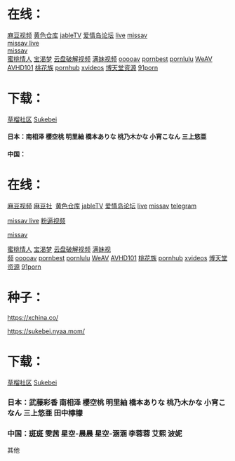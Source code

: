 # 在线：

<a href="https://91md.me/" target="_blank">麻豆视频</a>
<a href="http://2547ck.com/" target="_blank">黄色仓库</a>
<a href="http://jable.tv/" target="_blank">jableTV</a>
<a href="http://www.jamgoo.com/" target="_blank">爱情岛论坛</a>
<a href="https://zh.live.missav.com/girls/chinese" target="_blank">live</a>
<a href="https://missav.com/ja" target="_blank">missav</a>      
<a href="https://zh.live.missav.com/girls/chinese" target="_blank">missav live</a>      
<a href="https://missav.com/ja" target="_blank">missav</a>      
<a href="https://www.mtlover888.cc/" target="_blank">蜜桃情人</a>
<a href="https://www.pokemod.asia/" target="_blank">宝渴梦</a>
<a href="https://www.mdrccbig.info/" target="_blank">云盘破解视频</a>
<a href="https://www.1111modruba.cc/" target="_blank">满妹视频</a>
<a href="http://ooooav.com/" target="_blank">ooooav</a>
<a href="https://www.pornbest.org/" target="_blank">pornbest</a>
<a href="https://www.pornlulu.com/" target="_blank">pornlulu</a>
<a href="https://weav.xyz/" target="_blank">WeAV</a>
<a href="http://61thz.com/forum.php/" target="_blank">AVHD101</a>
<a href="https://cn.ao101.sbs/watch?v=WR8mjxQGZEb/" target="_blank">桃花族</a>
<a href="https://cn.pornhub.com/video/search?search=%E5%9B%BD%E4%BA%A7" target="_blank">pornhub</a>
<a href="https://www.xvideos.com/?k=%E4%B8%AD%E5%9B%BD&top/" target="_blank">xvideos</a>
<a href="https://btt405.com/?s=vod-show-id-3.html/" target="_blank">博天堂资源</a>
<a href="https://91porn.com/index.php" target="_blank">91porn</a>
# 下载：
<a href="http://t66y.com/index.php/" target="_blank">草榴社区</a>
<a href="https://sukebei.nyaa.si/" target="_blank">Sukebei</a>

#### 日本：南相泽 櫻空桃 明里紬 橋本ありな 桃乃木かな 小宵こなん 三上悠亜 
#### 中国：
# **在线：**

[麻豆视频](https://91md.me/)  [麻豆社](https://madou.club/)  [黄色仓库](http://2547ck.com/) [jableTV](http://jable.tv/) [爱情岛论坛](http://www.jamgoo.com/) [live](https://zh.live.missav.com/girls/chinese) [missav](https://missav.com/ja) [telegram](https://web.telegram.org/)

[missav live](https://zh.live.missav.com/girls/chinese) [粉逼视频](https://www.ooloo.cc/)

[missav](https://missav.com/ja)

[蜜桃情人](https://www.mtlover888.cc/) [宝渴梦](https://www.pokemod.asia/) [云盘破解视频](https://www.mdrccbig.info/) [满妹视频](https://www.1111modruba.cc/) [ooooav](http://ooooav.com/) [pornbest](https://www.pornbest.org/) [pornlulu](https://www.pornlulu.com/) [WeAV](https://weav.xyz/) [AVHD101](http://61thz.com/forum.php/) [桃花族](https://cn.ao101.sbs/watch?v=WR8mjxQGZEb/) [pornhub](https://cn.pornhub.com/video/search?search=%E5%9B%BD%E4%BA%A7) [xvideos](https://www.xvideos.com/?k=%E4%B8%AD%E5%9B%BD&top/) [博天堂资源](https://btt405.com/?s=vod-show-id-3.html/) [91porn](https://91porn.com/index.php)

# 种子：

https://xchina.co/

https://sukebei.nyaa.mom/

# **下载：**

[草榴社区](https://www.t66y.com/index.php) [Sukebei](https://sukebei.nyaa.si/)

### **日本：武藤彩香 南相泽 櫻空桃 明里紬 橋本ありな 桃乃木かな 小宵こなん 三上悠亜 田中檸檬**

### **中国：[斑斑](https://91md.me/index.php/vod/search/page/1/wd/%E6%96%91%E6%96%91.html) 雯茜 星空-晨晨  星空-涵涵 李蓉蓉** 艾熙 波妮

其他

